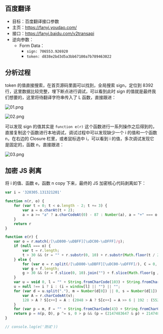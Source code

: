 ## 百度翻译

- 目标：百度翻译接口参数
- 主页：https://fanyi.youdao.com/
- 接口：https://fanyi.baidu.com/v2transapi
- 逆向参数：
    - Form Data：
        - `sign: 706553.926920`
        - `token: d838e2bd3d5a3bb67100a7b789463022`

## 分析过程

token 的值直接搜索，在首页源码里面可以找到，全局搜索 sign，定位到 8392 行，这里数据比较完整，埋下断点进行调试，可以看到此时 sign 的值就是最终我们想要的，这里将待翻译字符串传入了 L 函数，直接跟进：

![01.png](https://i.loli.net/2021/07/13/gAweEa8dX1HCOT9.png)

![02.png](https://i.loli.net/2021/07/13/Y9akmlEzoI73VQe.png)

可以发现 sign 的值其实是 `function e(r)` 这个函数进行一系列操作之后得到的，直接复制这个函数进行本地调试，调试过程中可以发现缺少一个 i 的值和一个函数 n，在右边的 Closure 栏里，或者鼠标选中 i，可以看到 i 的值，多次调试发现它是固定的，函数 n，直接跟进：

![03.png](https://i.loli.net/2021/07/13/Xvqw8oVtQAkn2jf.png)

## 加密 JS 剥离

将 i 的值、函数 e，函数 n copy 下来，最终的 JS 加密核心代码剥离如下：

```javascript
var i = '320305.131321201'

function n(r, o) {
    for (var t = 0; t < o.length - 2; t += 3) {
        var a = o.charAt(t + 2);
        a = a >= "a" ? a.charCodeAt(0) - 87 : Number(a), a = "+" === o.charAt(t + 1) ? r >>> a : r << a, r = "+" === o.charAt(t) ? r + a & 4294967295 : r ^ a
    }
    return r
}

function e(r) {
    var o = r.match(/[\uD800-\uDBFF][\uDC00-\uDFFF]/g);
    if (null === o) {
        var t = r.length;
        t > 30 && (r = "" + r.substr(0, 10) + r.substr(Math.floor(t / 2) - 5, 10) + r.substr(-10, 10))
    } else {
        for (var e = r.split(/[\uD800-\uDBFF][\uDC00-\uDFFF]/), C = 0, h = e.length, f = []; h > C; C++) "" !== e[C] && f.push.apply(f, a(e[C].split(""))), C !== h - 1 && f.push(o[C]);
        var g = f.length;
        g > 30 && (r = f.slice(0, 10).join("") + f.slice(Math.floor(g / 2) - 5, Math.floor(g / 2) + 5).join("") + f.slice(-10).join(""))
    }
    var u = void 0, l = "" + String.fromCharCode(103) + String.fromCharCode(116) + String.fromCharCode(107);
    u = null !== i ? i : (i = window[l] || "") || "";
    for (var d = u.split("."), m = Number(d[0]) || 0, s = Number(d[1]) || 0, S = [], c = 0, v = 0; v < r.length; v++) {
        var A = r.charCodeAt(v);
        128 > A ? S[c++] = A : (2048 > A ? S[c++] = A >> 6 | 192 : (55296 === (64512 & A) && v + 1 < r.length && 56320 === (64512 & r.charCodeAt(v + 1)) ? (A = 65536 + ((1023 & A) << 10) + (1023 & r.charCodeAt(++v)), S[c++] = A >> 18 | 240, S[c++] = A >> 12 & 63 | 128) : S[c++] = A >> 12 | 224, S[c++] = A >> 6 & 63 | 128), S[c++] = 63 & A | 128)
    }
    for (var p = m, F = "" + String.fromCharCode(43) + String.fromCharCode(45) + String.fromCharCode(97) + ("" + String.fromCharCode(94) + String.fromCharCode(43) + String.fromCharCode(54)), D = "" + String.fromCharCode(43) + String.fromCharCode(45) + String.fromCharCode(51) + ("" + String.fromCharCode(94) + String.fromCharCode(43) + String.fromCharCode(98)) + ("" + String.fromCharCode(43) + String.fromCharCode(45) + String.fromCharCode(102)), b = 0; b < S.length; b++) p += S[b], p = n(p, F);
    return p = n(p, D), p ^= s, 0 > p && (p = (2147483647 & p) + 2147483648), p %= 1e6, p.toString() + "." + (p ^ m)
}

// console.log(e('测试'))
```